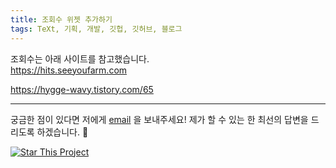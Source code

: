 ```yaml
---
title: 조회수 위젯 추가하기
tags: TeXt, 기획, 개발, 깃헙, 깃허브, 블로그
---
```

   
조회수는 아래 사이트를 참고했습니다.   
https://hits.seeyoufarm.com

https://hygge-wavy.tistory.com/65
<!--more-->

---

궁금한 점이 있다면 저에게 [email](mailto:plansuin@gmail.com) 을 보내주세요!
제가 할 수 있는 한 최선의 답변을 드리도록 하겠습니다. :star2:

[![Star This Project](https://img.shields.io/github/stars/kitian616/jekyll-TeXt-theme.svg?label=Stars&style=social)](https://github.com/kitian616/jekyll-TeXt-theme/)
